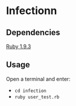 Infectionn
===

Dependencies
---
[Ruby 1.9.3](https://www.ruby-lang.org/en/downloads/)

Usage
---
Open a terminal and enter:

* `cd infection`
* `ruby user_test.rb`
